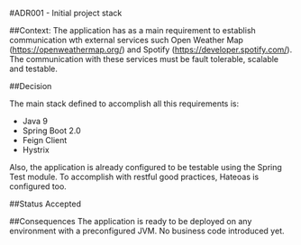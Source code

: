 #ADR001 - Initial project stack

##Context:
The application has as a main requirement to establish communication wth external services such Open Weather Map (https://openweathermap.org/) and Spotify (https://developer.spotify.com/). The communication with these services must be fault tolerable, scalable and testable. 

##Decision

The main stack defined to accomplish all this requirements is:
* Java 9
* Spring Boot 2.0
* Feign Client
* Hystrix

Also, the application is already configured to be testable using the Spring Test module. To accomplish with restful good practices, Hateoas is configured too.

##Status
Accepted

##Consequences
The application is ready to be deployed on any environment with a preconfigured JVM. No business code introduced yet.
